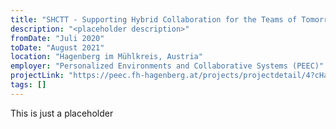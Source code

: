 ```yaml
---
title: "SHCTT - Supporting Hybrid Collaboration for the Teams of Tomorrow"
description: "<placeholder description>"
fromDate: "Juli 2020"
toDate: "August 2021"
location: "Hagenberg im Mühlkreis, Austria"
employer: "Personalized Environments and Collaborative Systems (PEEC)"
projectLink: "https://peec.fh-hagenberg.at/projects/projectdetail/4?cHash=fdba6c8ebe4dab66737f1e65d6aee185"
tags: []
---
```


This is just a placeholder
